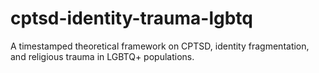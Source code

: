 # cptsd-identity-trauma-lgbtq
A timestamped theoretical framework on CPTSD, identity fragmentation, and religious trauma in LGBTQ+ populations.

